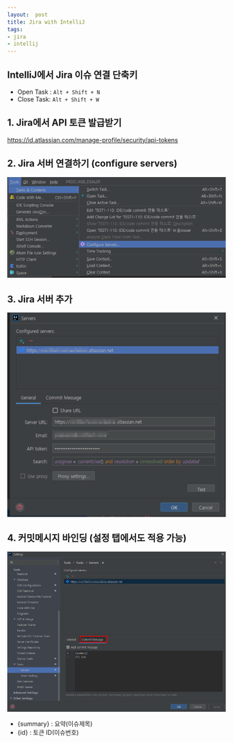 ```yaml
---
layout:  post
title: Jira with IntelliJ 
tags:
- jira
- intellij
---
```



## IntelliJ에서 Jira 이슈 연결 단축키
- Open Task : `Alt + Shift + N`
- Close Task: `Alt + Shift + W`

## 1. Jira에서 API 토큰 발급받기
https://id.atlassian.com/manage-profile/security/api-tokens

## 2. Jira 서버 연결하기 (configure servers)
![intellij_configure_servers.png](/assets/img/intellij_configure_servers.png)

## 3. Jira 서버 추가
![set_configure_servers.png](/assets/img/set_configure_servers.png)

## 4. 커밋메시지 바인딩 (설정 탭에서도 적용 가능)
![set_commit_msg.png](/assets/img/set_commit_msg.png)
- {summary} : 요약(이슈제목)
- {id} : 토큰 ID(이슈번호)
